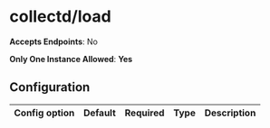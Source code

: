 <!--- GENERATED BY gomplate from scripts/docs/monitor-page.md.tmpl --->

# collectd/load


**Accepts Endpoints**: No

**Only One Instance Allowed**: **Yes**

## Configuration

| Config option | Default | Required | Type | Description |
| --- | --- | --- | --- | --- |






